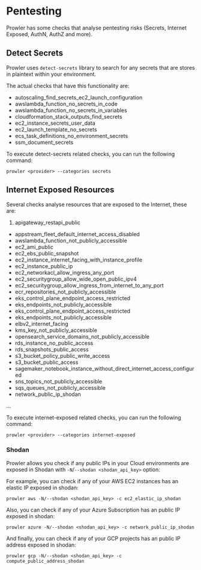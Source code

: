 # Pentesting

Prowler has some checks that analyse pentesting risks (Secrets, Internet Exposed, AuthN, AuthZ and more).

## Detect Secrets

Prowler uses `detect-secrets` library to search for any secrets that are stores in plaintext within your environment.

The actual checks that have this functionality are:

- autoscaling_find_secrets_ec2_launch_configuration
- awslambda_function_no_secrets_in_code
- awslambda_function_no_secrets_in_variables
- cloudformation_stack_outputs_find_secrets
- ec2_instance_secrets_user_data
- ec2_launch_template_no_secrets
- ecs_task_definitions_no_environment_secrets
- ssm_document_secrets

To execute detect-secrets related checks, you can run the following command:

```console
prowler <provider> --categories secrets
```
## Internet Exposed Resources

Several checks analyse resources that are exposed to the Internet, these are:

1. apigateway_restapi_public
- appstream_fleet_default_internet_access_disabled
- awslambda_function_not_publicly_accessible
- ec2_ami_public
- ec2_ebs_public_snapshot
- ec2_instance_internet_facing_with_instance_profile
- ec2_instance_public_ip
- ec2_networkacl_allow_ingress_any_port
- ec2_securitygroup_allow_wide_open_public_ipv4
- ec2_securitygroup_allow_ingress_from_internet_to_any_port
- ecr_repositories_not_publicly_accessible
- eks_control_plane_endpoint_access_restricted
- eks_endpoints_not_publicly_accessible
- eks_control_plane_endpoint_access_restricted
- eks_endpoints_not_publicly_accessible
- elbv2_internet_facing
- kms_key_not_publicly_accessible
- opensearch_service_domains_not_publicly_accessible
- rds_instance_no_public_access
- rds_snapshots_public_access
- s3_bucket_policy_public_write_access
- s3_bucket_public_access
- sagemaker_notebook_instance_without_direct_internet_access_configured
- sns_topics_not_publicly_accessible
- sqs_queues_not_publicly_accessible
- network_public_ip_shodan

...

To execute internet-exposed related checks, you can run the following command:

```console
prowler <provider> --categories internet-exposed
```

### Shodan

Prowler allows you check if any public IPs in your Cloud environments are exposed in Shodan with `-N`/`--shodan <shodan_api_key>` option:

For example, you can check if any of your AWS EC2 instances has an elastic IP exposed in shodan:
```console
prowler aws -N/--shodan <shodan_api_key> -c ec2_elastic_ip_shodan
```
Also, you can check if any of your Azure Subscription has an public IP exposed in shodan:
```console
prowler azure -N/--shodan <shodan_api_key> -c network_public_ip_shodan
```
And finally, you can check if any of your GCP projects has an public IP address exposed in shodan:
```console
prowler gcp -N/--shodan <shodan_api_key> -c compute_public_address_shodan
```
